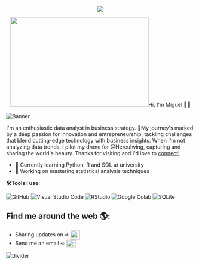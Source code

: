 <p align="center">
<img src="https://readme-typing-svg.herokuapp.com?font=Orbitron&size=40&color=%2379A500&height=67&duration=3000&center=true&lines=%F0%9F%85%B6%F0%9F%86%81%F0%9F%85%B4%F0%9F%85%B4%F0%9F%86%83%F0%9F%85%B8%F0%9F%85%BD%F0%9F%85%B6%F0%9F%86%82">

<!--🖼️MACHADO-->
<p align="center">
<img src="[http://surphile.tumblr.com/post/52376558471/rob-machado-hand-surfing-via-stab](http://surphile.tumblr.com/post/52376558471/rob-machado-hand-surfing-via-stab)"height="240" width="370>

# Hi, I'm Miguel 👋🏽 

![Banner](https://github.com/migueldiazpdj/BannerReadme/blob/main/Adventure%20Awaits%20(Banner%20(Landscape)).png)

I'm an enthusiastic data analyst in business strategy. 
🚀My journey's marked by a deep passion for innovation and entrepreneurship, tackling challenges that blend cutting-edge technology with business insights. When I'm not analyzing data trends, I pilot my drone for @Herculwing, capturing and sharing the world's beauty. Thanks for visiting and I'd love to [connect!](https://www.linkedin.com/in/migueldiazperezdejuan/)

- 🏫 Currently learning Python, R and SQL at university
- 🔢 Working on mastering statistical analysis techniques

 **🛠️Tools I use**:

![GitHub](https://img.shields.io/badge/github-%23121011.svg?style=for-the-badge&logo=github&logoColor=white)
![Visual Studio Code](https://img.shields.io/badge/Visual%20Studio%20Code-0078d7.svg?style=for-the-badge&logo=visual-studio-code&logoColor=white)
![RStudio](https://img.shields.io/badge/RStudio-%2345a4e5.svg?style=for-the-badge&logo=rstudio&logoColor=white)
![Google Colab](https://img.shields.io/badge/Google%20Colab-%23F9AB00.svg?style=for-the-badge&logo=google-colab&logoColor=white)
![SQLite](https://img.shields.io/badge/SQLite-%2307405e.svg?style=for-the-badge&logo=sqlite&logoColor=white)

## Find me around the web 🌎:
- Sharing updates on ➪   <a href="https://www.linkedin.com/in/migueldiazperezdejuan/" target="blank"><img style="vertical-align: middle;" src="https://user-images.githubusercontent.com/88904952/234979284-68c11d7f-1acc-4f0c-ac78-044e1037d7b0.png" alt="LinkedIn" height="25" width="25" /></a>
- Send me an email ➪   <a href="mailto:migueldiazperezdejuan@gmail.com" target="blank"><img style="vertical-align: middle;" src="https://seeklogo.com/images/G/gmail-new-2020-logo-32DBE11BB4-seeklogo.com.png" alt="Gmail" height="20" width="25" /></a>


<!-- Horizontal line -->
![divider](https://user-images.githubusercontent.com/73097560/115834477-dbab4500-a447-11eb-908a-139a6edaec5c.gif)
